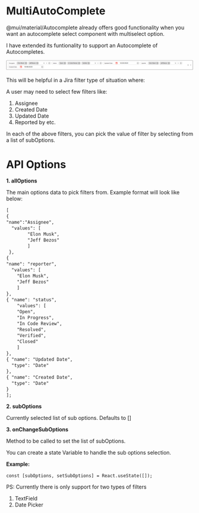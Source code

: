 # MultiAutoComplete

@mui/material/Autocomplete already offers good functionality when you want an autocomplete select component with multiselect option.

I have extended its funtionality to support an Autocomplete of Autocompletes.

![alt text](https://github.com/johnconnor31/AutoAutoComplete/blob/main/sampleImage.jpg?raw=true)

This will be helpful in a Jira filter type of situation where:

A user may need to select few filters like:

1. Assignee
2. Created Date
3. Updated Date
4. Reported by etc. 

In each of the above filters, you can pick the value of filter by selecting  from a list of subOptions.

# API Options

**1. allOptions**

The main options data to pick filters from.
Example format will look like below:
```
[
{ 
"name":"Assignee", 
  "values": [
        "Elon Musk",
        "Jeff Bezos"
        ]
 },
{ 
"name": "reporter", 
  "values": [
    "Elon Musk",
    "Jeff Bezos"
    ]
},
{ "name": "status",
    "values": [
    "Open",
    "In Progress",
    "In Code Review",
    "Resolved",
    "Verified",
    "Closed"
    ]
},
{ "name": "Updated Date", 
  "type": "Date"
},
{ "name": "Created Date",
  "type": "Date"
}
];
```
**2. subOptions**

Currently selected list of sub options. Defaults to []

**3. onChangeSubOptions**

Method to be called to set the list of subOptions.

You can create a state Variable to handle the sub options selection.

**Example:** 
```
const [subOptions, setSubOptions] = React.useState([]);
```

PS: Currently there is only support for two types of filters
1. TextField
2. Date Picker
